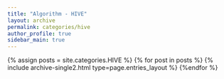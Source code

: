 ```yaml
---
title: "Algorithm - HIVE"
layout: archive
permalink: categories/hive
author_profile: true
sidebar_main: true
---
```



{% assign posts = site.categories.HIVE %}
{% for post in posts %} {% include archive-single2.html type=page.entries_layout %} {%endfor %}
